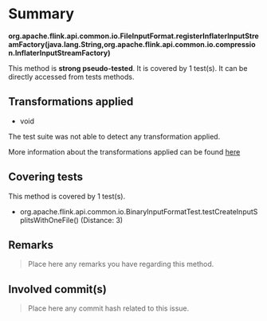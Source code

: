 # Summary
**org.apache.flink.api.common.io.FileInputFormat.registerInflaterInputStreamFactory(java.lang.String,org.apache.flink.api.common.io.compression.InflaterInputStreamFactory)**

This method is **strong pseudo-tested**.
It is covered by 1 test(s). It can be directly accessed from tests methods.


## Transformations applied

- void


The test suite was not able to detect any transformation applied.

More information about the transformations applied can be found [here](https://github.com/STAMP-project/pitest-descartes)

## Covering tests
This method is covered by 1 test(s).
* org.apache.flink.api.common.io.BinaryInputFormatTest.testCreateInputSplitsWithOneFile() (Distance: 3)


## Remarks
> Place here any remarks you have regarding this method.

## Involved commit(s)

> Place here any commit hash related to this issue.
